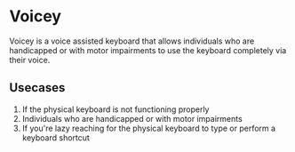 # Voicey

Voicey is a voice assisted keyboard that allows individuals who are handicapped or with motor impairments
to use the keyboard completely via their voice.

## Usecases

1. If the physical keyboard is not functioning properly
2. Individuals who are handicapped or with motor impairments
3. If you're lazy reaching for the physical keyboard to type or perform a keyboard shortcut
